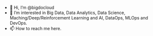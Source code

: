 - 👋 Hi, I’m @bigdocloud
- 👀 I’m interested in Big Data, Data Analytics, Data Science, Maching/Deep/Reinforcement Learning and AI, DataOps, MLOps and DevOps.
- 📫 How to reach me here.

<!---
bigdocloud/bigdocloud is a ✨ special ✨ repository because its `README.md` (this file) appears on your GitHub profile.
You can click the Preview link to take a look at your changes.
--->
